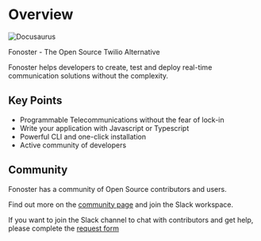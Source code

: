 # Overview

![Docusaurus](/img/flow.png)

Fonoster - The Open Source Twilio Alternative

Fonoster helps developers to create, test and deploy real-time communication solutions without the complexity.

## Key Points

- Programmable Telecommunications without the fear of lock-in
- Write your application with Javascript or Typescript
- Powerful CLI and one-click installation
- Active community of developers 

## Community

Fonoster has a community of Open Source contributors and users.

Find out more on the [community page](/docs/community) and join the Slack workspace.

If you want to join the Slack channel to chat with contributors and get help, please complete the [request form](https://form.typeform.com/to/CvQqk9)